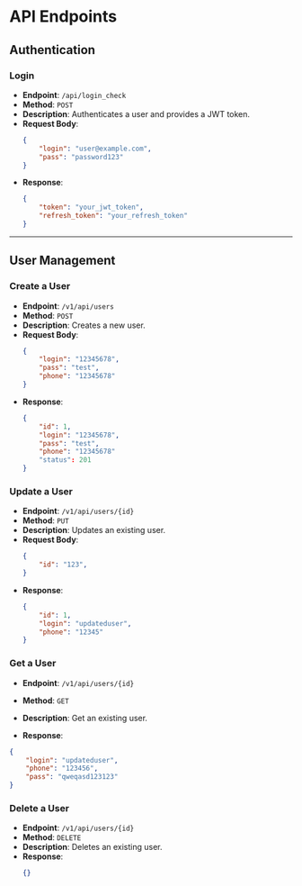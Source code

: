 # API Endpoints

## Authentication

### Login
- **Endpoint**: `/api/login_check`
- **Method**: `POST`
- **Description**: Authenticates a user and provides a JWT token.
- **Request Body**:
  ```json
  {
      "login": "user@example.com",
      "pass": "password123"
  }
  ```
- **Response**:
  ```json
  {
      "token": "your_jwt_token",
      "refresh_token": "your_refresh_token"
  }
  ```

---

## User Management

### Create a User
- **Endpoint**: `/v1/api/users`
- **Method**: `POST`
- **Description**: Creates a new user.
- **Request Body**:
  ```json
  {
      "login": "12345678",
      "pass": "test",
      "phone": "12345678"
  }
  ```
- **Response**:
  ```json
  {
      "id": 1,
      "login": "12345678",
      "pass": "test",
      "phone": "12345678"
      "status": 201
  }
  ```

### Update a User
- **Endpoint**: `/v1/api/users/{id}`
- **Method**: `PUT`
- **Description**: Updates an existing user.
- **Request Body**:
  ```json
  {
      "id": "123",
  }
  ```
- **Response**:
  ```json
  {
      "id": 1,
      "login": "updateduser",
      "phone": "12345"
  }
  ```


### Get a User
- **Endpoint**: `/v1/api/users/{id}`
- **Method**: `GET`
- **Description**: Get an existing user.

- **Response**:
```json
{
    "login": "updateduser",
    "phone": "123456",
    "pass": "qweqasd123123"
}
```

### Delete a User
- **Endpoint**: `/v1/api/users/{id}`
- **Method**: `DELETE`
- **Description**: Deletes an existing user.
- **Response**:
  ```json
  {}
  ```
